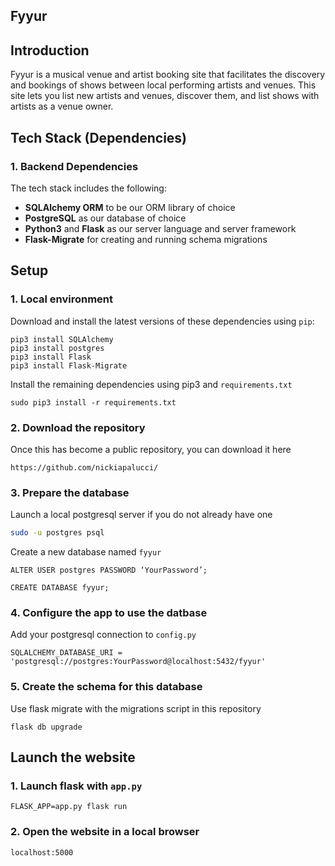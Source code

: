 Fyyur
-----

## Introduction

Fyyur is a musical venue and artist booking site that facilitates the discovery and bookings of shows between local performing artists and venues. This site lets you list new artists and venues, discover them, and list shows with artists as a venue owner.

## Tech Stack (Dependencies)

### 1. Backend Dependencies
The tech stack includes the following:
 * **SQLAlchemy ORM** to be our ORM library of choice
 * **PostgreSQL** as our database of choice
 * **Python3** and **Flask** as our server language and server framework
 * **Flask-Migrate** for creating and running schema migrations

## Setup

### 1. Local environment
Download and install the latest versions of these dependencies using `pip`:
```
pip3 install SQLAlchemy
pip3 install postgres
pip3 install Flask
pip3 install Flask-Migrate
```
Install the remaining dependencies using pip3 and `requirements.txt`
```
sudo pip3 install -r requirements.txt
```
### 2. Download the repository
Once this has become a public repository, you can download it here
```
https://github.com/nickiapalucci/
```
### 3. Prepare the database
Launch a local postgresql server if you do not already have one
```bash
sudo -u postgres psql
```
Create a new database named `fyyur`
```psql
ALTER USER postgres PASSWORD ‘YourPassword’;

CREATE DATABASE fyyur;
```

### 4. Configure the app to use the datbase
Add your postgresql connection to `config.py`
```
SQLALCHEMY_DATABASE_URI = 'postgresql://postgres:YourPassword@localhost:5432/fyyur'
```

### 5. Create the schema for this database
Use flask migrate with the migrations script in this repository
```
flask db upgrade
```

## Launch the website

### 1. Launch flask with `app.py`
```
FLASK_APP=app.py flask run
```
### 2. Open the website in a local browser
```
localhost:5000
```
